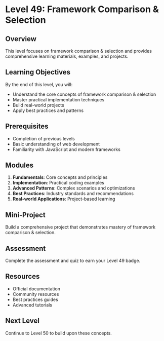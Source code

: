 # Level 49: Framework Comparison & Selection

## Overview
This level focuses on framework comparison & selection and provides comprehensive learning materials, examples, and projects.

## Learning Objectives
By the end of this level, you will:
- Understand the core concepts of framework comparison & selection
- Master practical implementation techniques
- Build real-world projects
- Apply best practices and patterns

## Prerequisites
- Completion of previous levels
- Basic understanding of web development
- Familiarity with JavaScript and modern frameworks

## Modules
1. **Fundamentals**: Core concepts and principles
2. **Implementation**: Practical coding examples
3. **Advanced Patterns**: Complex scenarios and optimizations
4. **Best Practices**: Industry standards and recommendations
5. **Real-world Applications**: Project-based learning

## Mini-Project
Build a comprehensive project that demonstrates mastery of framework comparison & selection.

## Assessment
Complete the assessment and quiz to earn your Level 49 badge.

## Resources
- Official documentation
- Community resources
- Best practices guides
- Advanced tutorials

## Next Level
Continue to Level 50 to build upon these concepts.
